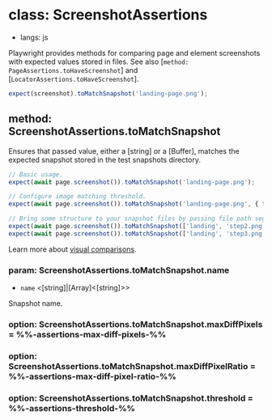 # class: ScreenshotAssertions
* langs: js

Playwright provides methods for comparing page and element screenshots with
expected values stored in files. See also [`method: PageAssertions.toHaveScreenshot`] and
[`LocatorAssertions.toHaveScreenshot`].

```js
expect(screenshot).toMatchSnapshot('landing-page.png');
```

<!-- TOC -->

## method: ScreenshotAssertions.toMatchSnapshot

Ensures that passed value, either a [string] or a [Buffer], matches the expected snapshot stored in the test snapshots directory.

```js
// Basic usage.
expect(await page.screenshot()).toMatchSnapshot('landing-page.png');

// Configure image matching threshold.
expect(await page.screenshot()).toMatchSnapshot('landing-page.png', { threshold: 0.3 });

// Bring some structure to your snapshot files by passing file path segments.
expect(await page.screenshot()).toMatchSnapshot(['landing', 'step2.png']);
expect(await page.screenshot()).toMatchSnapshot(['landing', 'step3.png']);
```

Learn more about [visual comparisons](./test-snapshots.md).

### param: ScreenshotAssertions.toMatchSnapshot.name
- `name` <[string]|[Array]<[string]>>

Snapshot name.

### option: ScreenshotAssertions.toMatchSnapshot.maxDiffPixels = %%-assertions-max-diff-pixels-%%

### option: ScreenshotAssertions.toMatchSnapshot.maxDiffPixelRatio = %%-assertions-max-diff-pixel-ratio-%%

### option: ScreenshotAssertions.toMatchSnapshot.threshold = %%-assertions-threshold-%%
